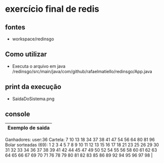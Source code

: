 # exercício final de redis

## fontes

* workspace/redinsgo

## Como utilizar
* Executa o arquivo em java	/redinsgo/src/main/java/com/github/rafaelmatiello/redinsgo/App.java

## print da execução

* SaidaDoSistema.png


## console

Exemplo de saida | 
------------ |
Ganhadores: 
user:36
Cartela: 7 10 13 18 34 37 38 41 47 54 56 64 80 81 96 
Bolar sorteadas (69): 1 2 3 4 5 7 8 9 10 11 12 13 15 16 17 18 21 23 25 26 29 30 31 32 33 34 36 37 38 39 41 42 44 45 47 49 50 52 54 55 56 58 60 61 62 63 64 65 66 67 69 70 71 76 78 79 80 81 82 83 85 86 89 92 94 95 96 97 98 |


